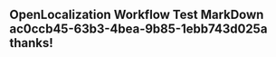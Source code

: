 <properties
ms.topic="hero-topic"
ms.test1="hero-topic"
ms.test2="test"/>

## OpenLocalization Workflow Test MarkDown ac0ccb45-63b3-4bea-9b85-1ebb743d025a thanks!
